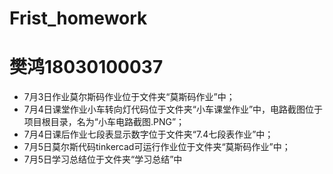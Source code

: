 # Frist_homework
# 樊鸿18030100037

* 7月3日作业莫尔斯码作业位于文件夹“莫斯码作业”中；
* 7月4日课堂作业小车转向灯代码位于文件夹“小车课堂作业”中，电路截图位于项目根目录，名为“小车电路截图.PNG”；
* 7月4日课后作业七段表显示数字位于文件夹“7.4七段表作业”中；
* 7月5日莫尔斯代码tinkercad可运行作业位于文件夹“莫斯码作业”中；
* 7月5日学习总结位于文件夹“学习总结”中
